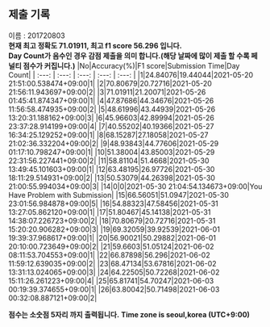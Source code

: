 


  
## 제출 기록  
이름 : 201720803  
**현재 최고 정확도 71.01911, 최고 f1 score 56.296 입니다.**  
**Day Count가 음수인 경우 감점 제출을 의미 합니다.(해당 날짜에 많이 제출 할 수록 페널티 점수가 커집니다.)**
|No|Accuracy(%)|F1 score|Submission Time|Day Count|
| :---: | :---: | :---: | :---: | :---: |
|1|24.84076|19.44044|2021-05-20 21:51:00.538474+09:00|1|
|2|70.80679|20.72716|2021-05-20 21:56:11.943697+09:00|2|
|3|71.01911|21.20071|2021-05-26 01:45:41.874347+09:00|1|
|4|47.87686|44.34676|2021-05-26 11:56:58.474935+09:00|2|
|5|48.61996|43.44939|2021-05-26 13:20:31.188162+09:00|3|
|6|45.96603|42.89994|2021-05-26 23:37:28.914199+09:00|4|
|7|40.55202|40.19366|2021-05-27 16:34:25.129252+09:00|1|
|8|68.15287|27.18058|2021-05-27 21:02:36.332204+09:00|2|
|9|48.93843|44.77606|2021-05-29 01:17:10.798247+09:00|1|
|10|51.38004|43.85003|2021-05-29 22:31:56.227441+09:00|2|
|11|58.81104|51.4668|2021-05-30 13:49:45.101603+09:00|1|
|12|63.48195|26.97726|2021-05-30 18:11:29.514931+09:00|2|
|13|50.53079|44.26398|2021-05-30 21:00:55.994034+09:00|3|
|14|0|0|2021-05-30 21:04:54.134673+09:00|You Have Problem with Submission|
|15|66.56051|51.0947|2021-05-30 23:01:56.984878+09:00|5|
|16|54.88323|47.58456|2021-05-31 13:27:05.862120+09:00|1|
|17|51.80467|45.14138|2021-05-31 14:38:07.226723+09:00|2|
|18|70.80679|20.72716|2021-05-31 15:20:20.906282+09:00|3|
|19|69.32059|39.92539|2021-06-01 19:39:37.968617+09:00|1|
|20|56.90021|50.29882|2021-06-01 20:10:00.723649+09:00|2|
|21|59.6603|51.05124|2021-06-02 08:11:53.704553+09:00|1|
|22|66.87898|56.296|2021-06-02 11:59:12.639035+09:00|2|
|23|68.47134|53.67816|2021-06-02 13:31:13.024065+09:00|3|
|24|64.22505|50.72268|2021-06-02 15:11:26.261223+09:00|4|
|25|65.81741|54.70247|2021-06-03 00:19:39.374655+09:00|1|
|26|63.80042|50.71498|2021-06-03 00:32:08.887121+09:00|2|


**점수는 소숫점 5자리 까지 출력됩니다.**
**Time zone is seoul,korea (UTC+9:00)**
